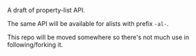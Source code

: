 A draft of property-list API.

The same API will be available for alists with prefix `-al-`.

This repo will be moved somewhere so there's not much use in following/forking it.

